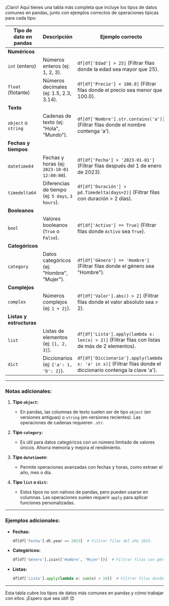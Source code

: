¡Claro! Aquí tienes una tabla más completa que incluye los tipos de datos comunes en pandas, junto con ejemplos correctos de operaciones típicas para cada tipo:

| Tipo de dato en pandas         | Descripción                                                                 | Ejemplo correcto                                                                 |
|--------------------------------|-----------------------------------------------------------------------------|----------------------------------------------------------------------------------|
| **Numéricos**                  |                                                                             |                                                                                  |
| `int` (entero)                 | Números enteros (ej: 1, 2, 3).                                              | `df[df['Edad'] > 25]` (Filtrar filas donde la edad sea mayor que 25).             |
| `float` (flotante)             | Números decimales (ej: 1.5, 2.3, 3.14).                                     | `df[df['Precio'] < 100.0]` (Filtrar filas donde el precio sea menor que 100.0).   |
| **Texto**                      |                                                                             |                                                                                  |
| `object` o `string`            | Cadenas de texto (ej: "Hola", "Mundo").                                     | `df[df['Nombre'].str.contains('a')]` (Filtrar filas donde el nombre contenga 'a').|
| **Fechas y tiempos**           |                                                                             |                                                                                  |
| `datetime64`                   | Fechas y horas (ej: `2023-10-01 12:00:00`).                                 | `df[df['Fecha'] > '2023-01-01']` (Filtrar filas después del 1 de enero de 2023). |
| `timedelta64`                  | Diferencias de tiempo (ej: `5 days`, `3 hours`).                            | `df[df['Duración'] > pd.Timedelta(days=2)]` (Filtrar filas con duración > 2 días).|
| **Booleanos**                  |                                                                             |                                                                                  |
| `bool`                         | Valores booleanos (`True` o `False`).                                       | `df[df['Activo'] == True]` (Filtrar filas donde `Activo` sea `True`).            |
| **Categóricos**                |                                                                             |                                                                                  |
| `category`                     | Datos categóricos (ej: "Hombre", "Mujer").                                  | `df[df['Género'] == 'Hombre']` (Filtrar filas donde el género sea "Hombre").      |
| **Complejos**                  |                                                                             |                                                                                  |
| `complex`                      | Números complejos (ej: `1 + 2j`).                                           | `df[df['Valor'].abs() > 2]` (Filtrar filas donde el valor absoluto sea > 2).      |
| **Listas y estructuras**       |                                                                             |                                                                                  |
| `list`                         | Listas de elementos (ej: `[1, 2, 3]`).                                     | `df[df['Lista'].apply(lambda x: len(x) > 2)]` (Filtrar filas con listas de más de 2 elementos). |
| `dict`                         | Diccionarios (ej: `{'a': 1, 'b': 2}`).                                      | `df[df['Diccionario'].apply(lambda x: 'a' in x)]` (Filtrar filas donde el diccionario contenga la clave 'a'). |

---

### **Notas adicionales:**
1. **Tipo `object`:**
   - En pandas, las columnas de texto suelen ser de tipo `object` (en versiones antiguas) o `string` (en versiones recientes). Las operaciones de cadenas requieren `.str`.

2. **Tipo `category`:**
   - Es útil para datos categóricos con un número limitado de valores únicos. Ahorra memoria y mejora el rendimiento.

3. **Tipo `datetime64`:**
   - Permite operaciones avanzadas con fechas y horas, como extraer el año, mes o día.

4. **Tipo `list` o `dict`:**
   - Estos tipos no son nativos de pandas, pero pueden usarse en columnas. Las operaciones suelen requerir `apply` para aplicar funciones personalizadas.

---

### **Ejemplos adicionales:**
- **Fechas:**
  ```python
  df[df['Fecha'].dt.year == 2023]  # Filtrar filas del año 2023.
  ```
- **Categóricos:**
  ```python
  df[df['Género'].isin(['Hombre', 'Mujer'])]  # Filtrar filas con género "Hombre" o "Mujer".
  ```
- **Listas:**
  ```python
  df[df['Lista'].apply(lambda x: sum(x) > 10)]  # Filtrar filas donde la suma de la lista sea > 10.
  ```

---

Esta tabla cubre los tipos de datos más comunes en pandas y cómo trabajar con ellos. ¡Espero que sea útil! 😊